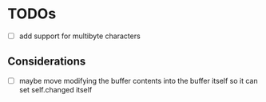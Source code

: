 # TODOs
- [ ] add support for multibyte characters

## Considerations
- [ ] maybe move modifying the buffer contents into the buffer itself so it can set self.changed itself

